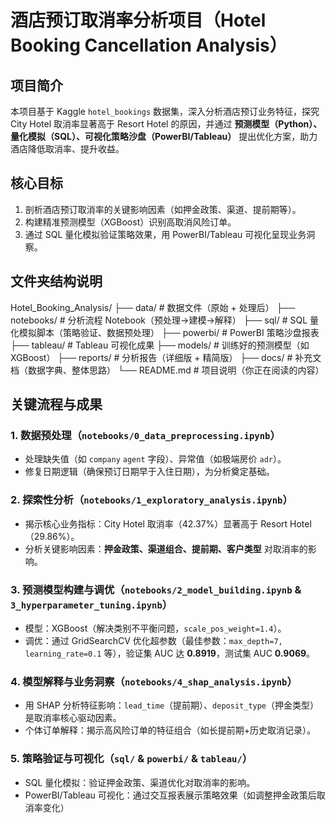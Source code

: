 # 酒店预订取消率分析项目（Hotel Booking Cancellation Analysis）

## 项目简介  
本项目基于 Kaggle `hotel_bookings` 数据集，深入分析酒店预订业务特征，探究 City Hotel 取消率显著高于 Resort Hotel 的原因，并通过 **预测模型（Python）、量化模拟（SQL）、可视化策略沙盘（PowerBI/Tableau）** 提出优化方案，助力酒店降低取消率、提升收益。  


## 核心目标  
1. 剖析酒店预订取消率的关键影响因素（如押金政策、渠道、提前期等）。  
2. 构建精准预测模型（XGBoost）识别高取消风险订单。  
3. 通过 SQL 量化模拟验证策略效果，用 PowerBI/Tableau 可视化呈现业务洞察。  



## 文件夹结构说明  
Hotel_Booking_Analysis/
├── data/ # 数据文件（原始 + 处理后）
├── notebooks/ # 分析流程 Notebook（预处理→建模→解释）
├── sql/ # SQL 量化模拟脚本（策略验证、数据预处理）
├── powerbi/ # PowerBI 策略沙盘报表
├── tableau/ # Tableau 可视化成果
├── models/ # 训练好的预测模型（如 XGBoost）
├── reports/ # 分析报告（详细版 + 精简版）
├── docs/ # 补充文档（数据字典、整体思路）
└── README.md # 项目说明（你正在阅读的内容）



## 关键流程与成果  
### 1. 数据预处理（`notebooks/0_data_preprocessing.ipynb`）  
- 处理缺失值（如 `company` `agent` 字段）、异常值（如极端房价 `adr`）。  
- 修复日期逻辑（确保预订日期早于入住日期），为分析奠定基础。  

### 2. 探索性分析（`notebooks/1_exploratory_analysis.ipynb`）  
- 揭示核心业务指标：City Hotel 取消率（42.37%）显著高于 Resort Hotel（29.86%）。  
- 分析关键影响因素：**押金政策、渠道组合、提前期、客户类型** 对取消率的影响。  

### 3. 预测模型构建与调优（`notebooks/2_model_building.ipynb` & `3_hyperparameter_tuning.ipynb`）  
- 模型：XGBoost（解决类别不平衡问题，`scale_pos_weight=1.4`）。  
- 调优：通过 GridSearchCV 优化超参数（最佳参数：`max_depth=7, learning_rate=0.1` 等），验证集 AUC 达 **0.8919**，测试集 AUC **0.9069**。  

### 4. 模型解释与业务洞察（`notebooks/4_shap_analysis.ipynb`）  
- 用 SHAP 分析特征影响：`lead_time`（提前期）、`deposit_type`（押金类型）是取消率核心驱动因素。  
- 个体订单解释：揭示高风险订单的特征组合（如长提前期+历史取消记录）。  

### 5. 策略验证与可视化（`sql/` & `powerbi/` & `tableau/`）  
- SQL 量化模拟：验证押金政策、渠道优化对取消率的影响。  
- PowerBI/Tableau 可视化：通过交互报表展示策略效果（如调整押金政策后取消率变化）